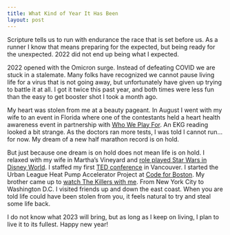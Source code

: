 ```yaml
---
title: What Kind of Year It Has Been
layout: post
---
```

Scripture tells us to run with endurance the race that is set before us. As a runner I know that means preparing for the expected, but being ready for the unexpected. 2022 did not end up being what I expected.

2022 opened with the Omicron surge. Instead of defeating COVID we are stuck in a stalemate. Many folks have recognized we cannot pause living life for a virus that is not going away, but unfortunately have given up trying to battle it at all. I got it twice this past year, and both times were less fun than the easy to get booster shot I took a month ago.

My heart was stolen from me at a beauty pageant. In August I went with my wife to an event in Florida where one of the contestants held a heart health awareness event in partnership with [Who We Play For](https://www.whoweplayfor.org/). An EKG reading looked a bit strange. As the doctors ran more tests, I was told I cannot run…for now. My dream of a new half marathon record is on hold.

But just because one dream is on hold does not mean life is on hold. I relaxed with my wife in Martha’s Vineyard and [role played Star Wars in Disney World](https://disneyworld.disney.go.com/star-wars-galactic-starcruiser/overview/). I staffed my first [TED conference](https://ted2022.ted.com) in Vancouver. I started the Urban League Heat Pump Accelerator Project at [Code for Boston](https://www.codeforboston.org). My brother came up to [watch The Killers with me](https://www.youtube.com/watch?v=ha4G3RuOn_I). From New York City to Washington D.C. I visited friends up and down the east coast. When you are told life could have been stolen from you, it feels natural to try and steal some life back.

I do not know what 2023 will bring, but as long as I keep on living, I plan to live it to its fullest. Happy new year!